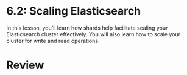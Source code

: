 # 6.2: Scaling Elasticsearch

In this lesson, you’ll learn how shards help facilitate scaling your Elasticsearch cluster effectively. You will also learn how to scale your cluster for write and read operations.






# Review

